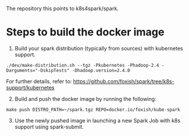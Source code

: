 The repository this points to k8s4spark/spark.

# Steps to build the docker image

1. Build your spark distribution (typically from sources) with kubernetes support.

```
./dev/make-distribution.sh --tgz -Pkubernetes -Phadoop-2.4 -Darguments="-DskipTests" -Dhadoop.version=2.4.0
```

For further details, refer to: https://github.com/foxish/spark/tree/k8s-support/kubernetes


2. Build and push the docker image by running the following:

```
make push DISTRO_PATH=~/spark.tgz REPO=docker.io/foxish/kube-spark
```

3. Use the newly pushed image in launching a new Spark Job with k8s support using spark-submit.


